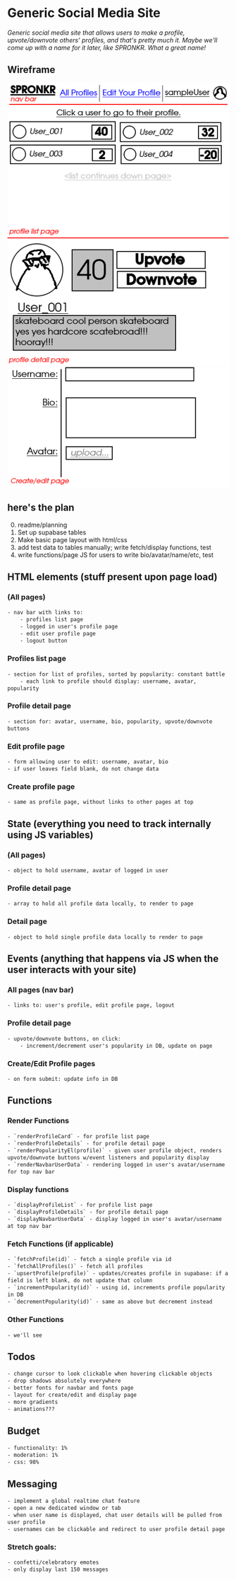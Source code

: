 # Generic Social Media Site

_Generic social media site that allows users to make a profile, upvote/downvote others' profiles, and that's pretty much it. Maybe we'll come up with a name for it later, like SPRONKR. What a great name!_

## Wireframe

![wireframe diagram](./assets/wireframe.png)
![wireframe diagram for create/edit page](./assets/wireframe_create_edit_page.png)

## here's the plan

0. readme/planning
1. Set up supabase tables
2. Make basic page layout with html/css
3. add test data to tables manually; write fetch/display functions, test
4. write functions/page JS for users to write bio/avatar/name/etc, test

## HTML elements (stuff present upon page load)

### (All pages)

    - nav bar with links to:
        - profiles list page
        - logged in user's profile page
        - edit user profile page
        - logout button

### Profiles list page

    - section for list of profiles, sorted by popularity: constant battle
        - each link to profile should display: username, avatar, popularity

### Profile detail page

    - section for: avatar, username, bio, popularity, upvote/downvote buttons

### Edit profile page

    - form allowing user to edit: username, avatar, bio
    - if user leaves field blank, do not change data

### Create profile page

    - same as profile page, without links to other pages at top

## State (everything you need to track internally using JS variables)

### (All pages)

    - object to hold username, avatar of logged in user

### Profile detail page

    - array to hold all profile data locally, to render to page

### Detail page

    - object to hold single profile data locally to render to page

## Events (anything that happens via JS when the user interacts with your site)

### All pages (nav bar)

    - links to: user's profile, edit profile page, logout

### Profile detail page

    - upvote/downvote buttons, on click:
        - increment/decrement user's popularity in DB, update on page

### Create/Edit Profile pages

    - on form submit: update info in DB

## Functions

### Render Functions

    - `renderProfileCard` - for profile list page
    - `renderProfileDetails` - for profile detail page
    - `renderPopularityEl(profile)` - given user profile object, renders upvote/downvote buttons w/event listeners and popularity display
    - `renderNavbarUserData` - rendering logged in user's avatar/username for top nav bar

### Display functions

    - `displayProfileList` - for profile list page
    - `displayProfileDetails` - for profile detail page
    - `displayNavbarUserData` - display logged in user's avatar/username at top nav bar

### Fetch Functions (if applicable)

    - `fetchProfile(id)` - fetch a single profile via id
    - `fetchAllProfiles()` - fetch all profiles
    - `upsertProfile(profile)` - updates/creates profile in supabase: if a field is left blank, do not update that column
    - `incrementPopularity(id)` - using id, increments profile popularity in DB
    - `decrementPopularity(id)` - same as above but decrement instead

### Other Functions

    - we'll see

## Todos

    - change cursor to look clickable when hovering clickable objects
    - drop shadows absolutely everywhere
    - better fonts for navbar and fonts page
    - layout for create/edit and display page
    - more gradients
    - animations???

## Budget

    - functionality: 1%
    - moderation: 1%
    - css: 98%

## Messaging

    - implement a global realtime chat feature
    - open a new dedicated window or tab
    - when user name is displayed, chat user details will be pulled from user profile
    - usernames can be clickable and redirect to user profile detail page

### Stretch goals:

    - confetti/celebratory emotes
    - only display last 150 messages
